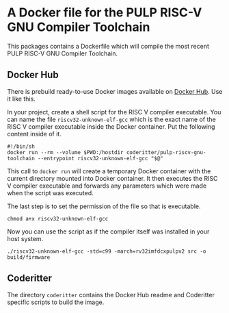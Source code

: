 # A Docker file for the PULP RISC-V GNU Compiler Toolchain

This packages contains a Dockerfile which will compile the most recent PULP RISC-V GNU Compiler Toolchain.

## Docker Hub

There is prebuild ready-to-use Docker images available on [Docker Hub](https://hub.docker.com/r/coderitter/pulp-riscv-gnu-toolchain). Use it like this.

In your project, create a shell script for the RISC V compiler executable. You can name the file `riscv32-unknown-elf-gcc` which is the exact name of the RISC V compiler executable inside the Docker container. Put the following content inside of it.

```
#!/bin/sh
docker run --rm --volume $PWD:/hostdir coderitter/pulp-riscv-gnu-toolchain --entrypoint riscv32-unknown-elf-gcc "$@"
```

This call to `docker run` will create a temporary Docker container with the current directory mounted into Docker container. It then executes the RISC V compiler executable and forwards any parameters which were made when the script was executed.

The last step is to set the permission of the file so that is executable.

```
chmod a+x riscv32-unknown-elf-gcc
```

Now you can use the script as if the compiler itself was installed in your host system.

```
./riscv32-unknown-elf-gcc -std=c99 -march=rv32imfdcxpulpv2 src -o build/firmware
```

## Coderitter

The directory `coderitter` contains the Docker Hub readme and Coderitter specific scripts to build the image.